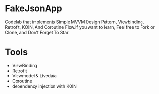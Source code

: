 # FakeJsonApp  
Codelab that  implements Simple MVVM Design Pattern, Viewbinding, Retrofit, KOIN, And Coroutine Flow.if you want to learn, Feel free to Fork or Clone, and Don't Forget To Star  

# Tools  
- ViewBinding
- Retrofit
- Viewmodel & Livedata
- Coroutine
- dependency injection with KOIN
